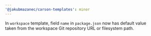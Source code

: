 ```yaml
---
'@jakubmazanec/carson-templates': minor
---
```


In `workspace` template, field `name` in `package.json` now has default value taken from the
workspace Git repository URL or filesystem path.
